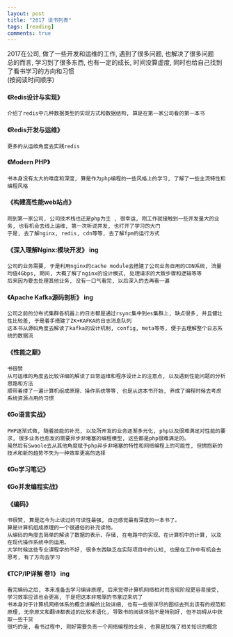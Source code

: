 ```yaml
---
layout: post
title: "2017 读书列表"
tags: [reading]
comments: true
---
```


2017在公司, 做了一些开发和运维的工作, 遇到了很多问题, 也解决了很多问题  
总的而言, 学习到了很多东西, 也有一定的成长, 时间没算虚度, 同时也给自己找到了看书学习的方向和习惯  
(按阅读时间顺序)  


#### 《Redis设计与实现》
    介绍了redis中几种数据类型的实现方式和数据结构, 算是在第一家公司看的第一本书   

#### 《Redis开发与运维》
    更多的从运维角度去实践redis  

#### 《Modern PHP》
    书本身没有太大的难度和深度, 算是作为php编程的一些风格上的学习, 了解了一些主流特性和编程风格  

#### 《构建高性能web站点》
    刚到第一家公司, 公司技术栈也还是php为主 , 很幸运, 刚工作就接触到一些并发量大的业务, 也有机会去线上运维, 第一次听说并发, 也打开了学习的大门
    于是, 去了解nginx, redis, cdn等等, 去了解fpm的运行方式  

#### 《深入理解Nginx:模块开发》 ing
    公司的业务需要, 于是利用nginx的cache module去搭建了公司业务自用的CDN系统, 流量均值4Gbps, 期间, 大概了解了nginx的设计模式, 处理请求的大致步骤和逻辑等等
    后来因为要去处理其他业务, 没有一口气看完, 以后深入的去再看一遍  

#### 《Apache Kafka源码剖析》 ing
    公司之前的分布式集群各机器上的日志都是通过rsync集中到es集群上, 缺点很多, 并且健壮性比较差, 于是着手搭建了ZK+KAFKA的日志消息队列
    这本书从源码角度去解读了kafka的设计机制, config, meta等等, 便于去理解整个日志系统的数据流  

#### 《性能之巅》
    书很赞
    从可运维的角度去比较详细的解读了日常运维和程序设计上的注意点, 以及遇到性能问题的分析思路和方法
    顺带着缕了一遍计算机组成原理、操作系统等等, 也是从这本书开始, 养成了编程时候去考虑系统资源占用的习惯  

#### 《Go语言实战》
    PHP逐渐式微, 随着技能的补充, 以及所开发的业务逐渐多元化, php以及很难满足对性能的要求, 很多业务也愈发的需要异步非堵塞的编程模型, 这些都是php很难满足的。
    虽然后有Swoole去从其他角度赋予php异步非堵塞的特性和网络编程上的可能性, 但拥抱新的技术和新的趋势不失为一种效率更高的选择  
#### 《Go学习笔记》
#### 《Go并发编程实战》  

#### 《编码》
    书很赞, 算是迄今为止读过的可读性最强, 自己感觉最有深度的一本书了。
    算是计算机组成原理的一个很通俗的补充读物。
    从编码的角度去简单的解读了数据的表示、存储, 在电路中的实现、在计算机中的计算, 以及在现代操作系统中的运用。
    大学时候这些专业课程学的不好, 很多东西缺乏在实际项目中的认知, 也是在工作中有机会去思考, 有了方向去学习  

#### 《TCP/IP详解 卷1》 ing
    看完编码之后, 本来准备去学习编译原理, 后来觉得计算机网络相对而言现阶段更容易接受, 学习效率应该也会更高, 于是把这本非常厚的书拿过来坑了
    书本身对于计算机网络体系的概念讲解的比较详细, 也有一些很详尽的图标去列出该有的规范和原理, 无奈原文和翻译都表述的比较术语化, 导致书的阅读体验不是特别好, 但不妨碍从中获取一些干货
    很巧的是, 看书过程中, 刚好需要负责一个网络编程的业务, 也算是加强了相关知识的概念  
